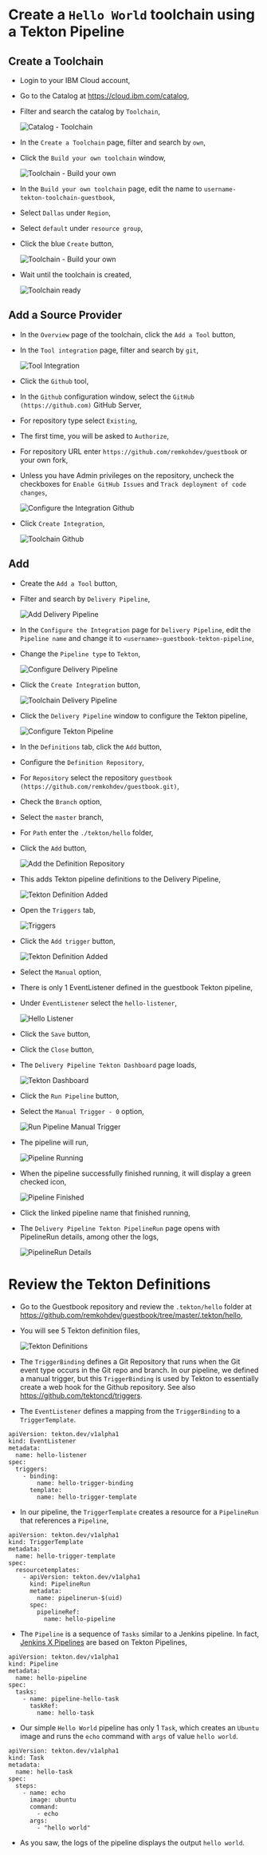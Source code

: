 # Create a `Hello World` toolchain using a Tekton Pipeline

## Create a Toolchain

* Login to your IBM Cloud account,
* Go to the Catalog at https://cloud.ibm.com/catalog,
* Filter and search the catalog by `Toolchain`,

	![Catalog - Toolchain](../images/catalog-toolchain.png)

* In the `Create a Toolchain` page, filter and search by `own`,
* Click the `Build your own toolchain` window,

	![Toolchain - Build your own](../images/toolchain-build-your-own.png)

* In the `Build your own toolchain` page, edit the name to `username-tekton-toolchain-guestbook`,
* Select `Dallas` under `Region`,
* Select `default` under `resource group`,
* Click the blue `Create` button,

	![Toolchain - Build your own](../images/build-your-own-toolchain.png)

* Wait until the toolchain is created,

	![Toolchain ready](../images/toolchain-ready.png)

## Add a Source Provider

* In the `Overview` page of the toolchain, click the `Add a Tool` button,
* In the `Tool integration` page, filter and search by `git`,

	![Tool Integration](../images/tool-integration-git.png)

* Click the `Github` tool,
* In the `Github` configuration window, select the `GitHub (https://github.com)` GitHub Server,
* For repository type select `Existing`,
* The first time, you will be asked to `Authorize`,
* For repository URL enter `https://github.com/remkohdev/guestbook` or your own fork,
* Unless you have Admin privileges on the repository, uncheck the checkboxes for `Enable GitHub Issues` and `Track deployment of code changes`, 

	![Configure the Integration Github](../images/configure-the-integration-github.png)

* Click `Create Integration`,

	![Toolchain Github](../images/toolchain-github.png)

## Add 

* Create the `Add a Tool` button,
* Filter and search by `Delivery Pipeline`,

	![Add Delivery Pipeline](../images/add-delivery-pipeline.png)

* In the `Configure the Integration` page for `Delivery Pipeline`, edit the `Pipeline name` and change it to `<username>-guestbook-tekton-pipeline`,
* Change the `Pipeline type` to `Tekton`,

	![Configure Delivery Pipeline](../images/configure-delivery-pipeline.png)

* Click the `Create Integration` button,

	![Toolchain Delivery Pipeline](../images/toolchain-delivery-pipeline.png)

* Click the `Delivery Pipeline` window to configure the Tekton pipeline,

	![Configure Tekton Pipeline](../images/configure-tekton-pipeline.png)

* In the `Definitions` tab, click the `Add` button,
* Configure the `Definition Repository`,
* For `Repository` select the repository `guestbook (https://github.com/remkohdev/guestbook.git)`,
* Check the `Branch` option,
* Select the `master` branch,
* For `Path` enter the `./tekton/hello` folder,
* Click the `Add` button,

	![Add the Definition Repository](../images/add-definition-repository.png)

* This adds Tekton pipeline definitions to the Delivery Pipeline,

	![Tekton Definition Added](../images/tekton-definition-added.png)

* Open the `Triggers` tab,

	![Triggers](../images/triggers.png)

* Click the `Add trigger` button,

	![Tekton Definition Added](../images/add-manual-trigger.png)

* Select the `Manual` option,
* There is only 1 EventListener defined in the guestbook Tekton pipeline,
* Under `EventListener` select the `hello-listener`,

	![Hello Listener](../images/hello-listener.png)

* Click the `Save` button, 
* Click the `Close` button,
* The `Delivery Pipeline Tekton Dashboard` page loads,

	![Tekton Dashboard](../images/tekton-dashboard.png)

* Click the `Run Pipeline` button,
* Select the `Manual Trigger - 0` option,

	![Run Pipeline Manual Trigger](../images/run-pipeline-manual-trigger-0.png)

* The pipeline will run,

	![Pipeline Running](../images/pipeline-running.png)

* When the pipeline successfully finished running, it will display a green checked icon,

	![Pipeline Finished](../images/pipeline-finished.png)

* Click the linked pipeline name that finished running,
* The `Delivery Pipeline Tekton PipelineRun` page opens with PipelineRun details, among other the logs,

	![PipelineRun Details](../images/pipelinerun-details.png)


# Review the Tekton Definitions

* Go to the Guestbook repository and review the `.tekton/hello` folder at https://github.com/remkohdev/guestbook/tree/master/.tekton/hello,
* You will see 5 Tekton definition files,

	![Tekton Definitions](../images/guestbook-tekton-definitions.png)

* The `TriggerBinding` defines a Git Repository that runs when the Git event type occurs in the Git repo and branch. In our pipeline, we defined a manual trigger, but this `TriggerBinding` is used by Tekton to essentially create a web hook for the Github repository. See also https://github.com/tektoncd/triggers.
* The `EventListener` defines a mapping from the `TriggerBinding` to a `TriggerTemplate`. 

```
apiVersion: tekton.dev/v1alpha1
kind: EventListener
metadata:
  name: hello-listener
spec:
  triggers:
    - binding:
        name: hello-trigger-binding
      template:
        name: hello-trigger-template
``` 

* In our pipeline, the `TriggerTemplate` creates a resource for a `PipelineRun` that references a `Pipeline`,

```
apiVersion: tekton.dev/v1alpha1
kind: TriggerTemplate
metadata:
  name: hello-trigger-template
spec:
  resourcetemplates:
    - apiVersion: tekton.dev/v1alpha1
      kind: PipelineRun
      metadata:
        name: pipelinerun-$(uid)
      spec:
        pipelineRef:
          name: hello-pipeline
```

* The `Pipeline` is a sequence of `Tasks` similar to a Jenkins pipeline. In fact, [Jenkins X Pipelines](https://jenkins-x.io/docs/concepts/jenkins-x-pipelines/) are based on Tekton Pipelines,

```
apiVersion: tekton.dev/v1alpha1
kind: Pipeline
metadata:
  name: hello-pipeline
spec:
  tasks:
    - name: pipeline-hello-task
      taskRef:
        name: hello-task
```

* Our simple `Hello World` pipeline has only 1 `Task`, which creates an `Ubuntu` image and runs the `echo` command with `args` of value `hello world`. 

```
apiVersion: tekton.dev/v1alpha1
kind: Task
metadata:
  name: hello-task
spec:
  steps:
    - name: echo
      image: ubuntu
      command:
        - echo
      args:
        - "hello world"
```

* As you saw, the logs of the pipeline displays the output `hello world`.
